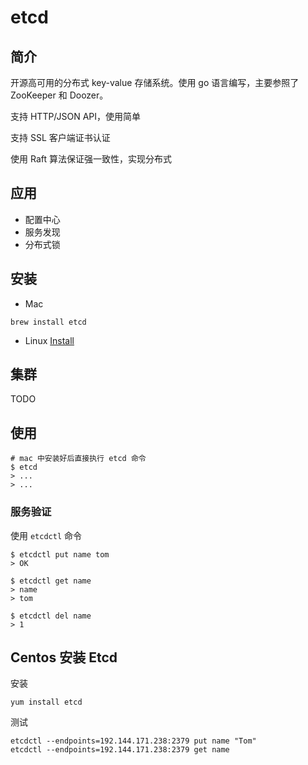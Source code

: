 # etcd

## 简介

开源高可用的分布式 key-value 存储系统。使用 go 语言编写，主要参照了 ZooKeeper 和 Doozer。

支持 HTTP/JSON API，使用简单

支持 SSL 客户端证书认证

使用 Raft 算法保证强一致性，实现分布式


## 应用

- 配置中心
- 服务发现
- 分布式锁

## 安装

- Mac
```
brew install etcd
```

- Linux
[Install](https://etcd.io/docs/v3.4/install/)

## 集群

TODO

## 使用

```shell
# mac 中安装好后直接执行 etcd 命令
$ etcd
> ...
> ...
```

### 服务验证
使用 `etcdctl` 命令
```shell
$ etcdctl put name tom
> OK

$ etcdctl get name
> name
> tom

$ etcdctl del name
> 1
```

## Centos 安装 Etcd

安装
```
yum install etcd
```

测试
```
etcdctl --endpoints=192.144.171.238:2379 put name "Tom"
etcdctl --endpoints=192.144.171.238:2379 get name
```